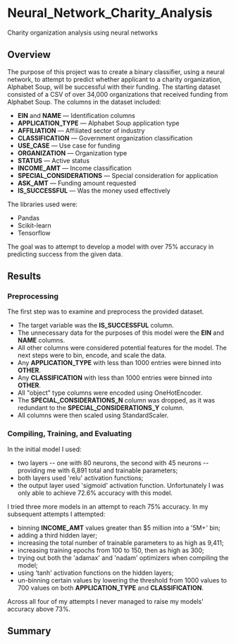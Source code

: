 # Neural_Network_Charity_Analysis
Charity organization analysis using neural networks

## Overview
The purpose of this project was to create a binary classifier, using a neural network, to attempt to predict whether applicant to a charity organization, Alphabet Soup, will be successful with their funding.
The starting dataset consisted of a CSV of over 34,000 organizations that received funding from Alphabet Soup. The columns in the dataset included:
* **EIN** and **NAME** — Identification columns
* **APPLICATION_TYPE** — Alphabet Soup application type
* **AFFILIATION** — Affiliated sector of industry
* **CLASSIFICATION** — Government organization classification
* **USE_CASE** — Use case for funding
* **ORGANIZATION** — Organization type
* **STATUS** — Active status
* **INCOME_AMT** — Income classification
* **SPECIAL_CONSIDERATIONS** — Special consideration for application
* **ASK_AMT** — Funding amount requested
* **IS_SUCCESSFUL** — Was the money used effectively

The libraries used were:
* Pandas
* Scikit-learn
* Tensorflow

The goal was to attempt to develop a model with over 75% accuracy in predicting success from the given data.

## Results
### Preprocessing
The first step was to examine and preprocess the provided dataset. 
* The target variable was the **IS_SUCCESSFUL** column.
* The unnecessary data for the purposes of this model were the **EIN** and **NAME** columns.
* All other columns were considered potential features for the model.
The next steps were to bin, encode, and scale the data.
* Any **APPLICATION_TYPE** with less than 1000 entries were binned into **OTHER**.
* Any **CLASSIFICATION** with less than 1000 entries were binned into **OTHER**.
* All "object" type columns were encoded using OneHotEncoder.
* The **SPECIAL_CONSIDERATIONS_N** column was dropped, as it was redundant to the **SPECIAL_CONSIDERATIONS_Y** column.
* All columns were then scaled using StandardScaler.

### Compiling, Training, and Evaluating
In the initial model I used:
* two layers -- one with 80 neurons, the second with 45 neurons -- providing me with 6,891 total and trainable parameters;
* both layers used 'relu' activation functions;
* the output layer used 'sigmoid' activation function.
Unfortunately I was only able to achieve 72.6% accuracy with this model.

I tried three more models in an attempt to reach 75% accuracy. In my subsequent attempts I attempted:
* binning **INCOME_AMT** values greater than $5 million into a '5M+' bin;
* adding a third hidden layer;
* increasing the total number of trainable parameters to as high as 9,411;
* increasing training epochs from 100 to 150, then as high as 300;
* trying out both the 'adamax' and 'nadam' optimizers when compiling the model;
* using 'tanh' activation functions on the hidden layers;
* un-binning certain values by lowering the threshold from 1000 values to 700 values on both **APPLICATION_TYPE** and **CLASSIFICATION**.

Across all four of my attempts I never managed to raise my models' accuracy above 73%.

## Summary

